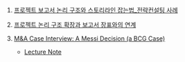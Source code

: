 1. [프로젝트 보고서 논리 구조와 스토리라인 잡는법_전략컨설팅 사례](https://www.youtube.com/watch?app=desktop&v=jPB6numifqE&ab_channel=%EC%BB%A4%EB%84%A5%ED%8C%85%EB%8B%B7TV)

2. [프로젝트 논리 구조 확장과 보고서 장표와의 연계](https://www.youtube.com/watch?v=Mt8OEwEv-KE&ab_channel=%EC%BB%A4%EB%84%A5%ED%8C%85%EB%8B%B7TV)


3. [M&A Case Interview: A Messi Decision (a BCG Case)](https://youtu.be/bNJr9mui0aA)
    - [Lecture Note](./Note/M_n_A_Case_Interview_Messi_Decision.md)

